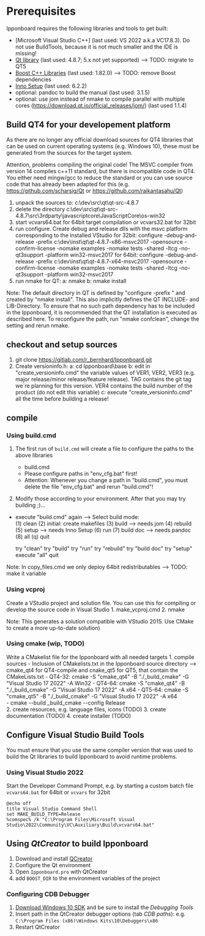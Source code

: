 # Prerequisites

Ipponboard requires the following libraries and tools to get built: 
- [Microsoft Visual Studio C++] (last used: VS 2022 a.k.a VC17.8.3). Do not use BuildTools, because it is not much smaller and the IDE is missing! 
- [Qt library](https://www.qt.io/) (last used: 4.8.7; 5.x not yet supported) --> TODO: migrate to QT5
- [Boost C++ Libraries](http://www.boost.org/) (last used: 1.82.0) --> TODO: remove Boost dependencies
- [Inno Setup](https://jrsoftware.org/isinfo.php) (last used: 6.2.2)
- optional: pandoc to build the manual (last used: 3.1.5)
- optional: use jom instead of nmake to compile parallel with multiple cores (https://download.qt.io/official_releases/jom/) (last used 1.1.4)

## Build QT4 for your developement platform
As there are no longer any official download sources for QT4 libraries that can be used on current operating systems (e.g. Windows 10), 
these must be generated from the sources for the target system. 

Attention, problems compiling the original code! The MSVC compiler from version 14 compiles c++11 standard, but there is incompatible 
code in QT4. You either need mingw/gcc to reduce the standard or you can use source code that has already been adapted for 
this (e.g. https://github.com/scharsig/Qt or https://github.com/raikantasahu/Qt)
1. unpack the sources to: c:\dev\src\qt\qt-src-4.8.7
2. delete the directory c:\dev\src\qt\qt-src-4.8.7\src\3rdparty\javascriptcore\JavaScriptCore\os-win32
3. start vcvars64.bat for 64bit target compilation or vcvars32.bat for 32bit
4. run configure. Create debug and release dlls with the msvc platform corresponding to the installed VStudio
	for 32bit: configure -debug-and-release -prefix c:\dev\inst\qt\qt-4.8.7-x86-msvc2017 -opensource -confirm-license -nomake examples -nomake tests -shared -ltcg -no-qt3support -platform win32-msvc2017
	for 64bit: configure -debug-and-release -prefix c:\dev\inst\qt\qt-4.8.7-x64-msvc2017 -opensource -confirm-license -nomake examples -nomake tests -shared -ltcg -no-qt3support -platform win32-msvc2017
5. run nmake for QT:
	a: nmake
	b: nmake install	

Note: The default directory in QT is defined by "configure -prefix <path>" and created by "nmake install". 
This also implicitly defines the QT INCLUDE- and LIB-Directory. To ensure that no such path dependency has to be included in the Ipponboard, it is recommended that the QT installation is executed as described here. 
To reconfigure the path, run "nmake confclean", change the setting and rerun nmake.

##  checkout and setup sources
1. git clone https://gitlab.com/r_bernhard/Ipponboard.git
2. Create versioninfo.h:
	a: cd Ipponboard\base
	b: edit in "create_versioninfo.cmd" the variable values of VER1, VER2, VER3 (e.g. major release/minor release/feature release).
		TAG contains the git tag we´re planning for this version. 
		VER4 contains the build number of the product (do not edit this variable)
	c: execute "create_versioninfo.cmd" all the time before building a release!

## compile
### Using build.cmd
1. The first run of `build.cmd` will create a file to configure the paths to the above libraries
	- build.cmd
	- Please configure paths in "env_cfg.bat" first!
	-  Attention: Whenever you change a path in "build.cmd", you must delete the file "env_cfg.bat" and rerun "build.cmd"!

2. Modify those according to your environment. After that you may try building ;)...
- execute "build.cmd" again
-->	Select build mode:  
      (1) clean
	  (2) initial: create makefiles
      (3) build --> needs jom
      (4) rebuild
      (5) setup --> needs Inno Setup
      (6) run
      (7) build doc --> needs pandoc
      (8) all
      (q) quit

	try "clean"
	try "build"
	try "run"
	try "rebuild"
	try "build doc"
	try "setup"
	execute "all"
	quit

Note: In copy_files.cmd we only deploy 64bit redistributables --> TODO: make it variable

### Using vcproj
Create a VStudio project and solution file. You can use this for compiling or develop the source code in Visual Studio 
	1. make_vcproj.cmd
	2. nmake

Note:  This generates a solution compatible with VStudio 2015. Use CMake to create a more up-to-date solution)

### Using cmake (wip, TODO)
Write a CMakelist file for the Ipponboard with all needed targets
	1. compile sources
		- Inclusion of CMakelists.txt in the Ipponboard source directory --> cmake_qt4 for QT4-compile and cnake_qt5 for QT5, that contain the CMakeLists.txt
		- QT4-32: cmake -S "cmake_qt4" -B "./_build_cmake" -G "Visual Studio 17 2022" -A Win32 
		- QT4-64: cmake -S "cmake_qt4" -B "./_build_cmake" -G "Visual Studio 17 2022" -A x64
		- QT5-64: cmake -S "cmake_qt5" -B "./_build_cmake" -G "Visual Studio 17 2022" -A x64  
		- cmake --build _build_cmake --config Release  
	2. create resources, e.g. language files, icons (TODO)
	3. create documentation (TODO)
	4. create installer (TODO)

## Configure Visual Studio Build Tools

You must ensure that you use the same compiler version that was used to build the Qt libraries to build Ipponboard to avoid runtime problems.

### Using Visual Studio 2022

Start the Developer Command Prompt, e.g. by starting a custom batch file `vcvars64.bat` for 64bit or `vcvars` for 32bit 
   ```batch
   @echo off
   title Visual Studio Command Shell
   set MAKE_BUILD_TYPE=Release
   %comspec% /k "C:\Program Files\Microsoft Visual Studio\2022\Community\VC\Auxiliary\Build\vcvars64.bat"
   ```
   
## Using *QtCreator* to build Ipponboard

1. Download and install [QCreator](https://www.qt.io/product/development-tools)
2. Configure the Qt environment
3. Open `Ipponboard.pro` with QtCreator
4. add `BOOST_DIR` to the environment variables of the project

### Configuring CDB Debugger

1. [Download Windows 10 SDK](https://docs.microsoft.com/en-us/windows-hardware/drivers/debugger/debugger-download-tools) and be sure to install the *Debugging Tools*
2. Insert path in the QtCreator debugger options (tab *CDB paths*): e.g. `C:\Program Files (x86)\Windows Kits\10\Debuggers\x86`
3. Restart QtCreator
